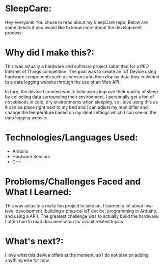 # SleepCare:

Hey everyone! You chose to read about my SleepCare repo! Below are some details if you would like to know more about the development process:

# Why did I make this?: 

This was actually a hardware and software project submitted for a PEO Internet of Things competition. The goal was to create an IoT Device using hardware components such as sensors and then display data they collected to a data logging website through the use of an Web API.

In turn, the device I created was to help users improve their quality of sleep by collecting data surrounding their environment. I personally get a ton of nosebleeds in cold, dry environments when sleeping, so I love using this as it can be place right next to my bed and I can adjust my humidifier and change the temperature based on my ideal settings which I can see on the data logging website.

# Technologies/Languages Used:

- Arduino
- Hardware Sensors
- C++

# Problems/Challenges Faced and What I Learned:

This was actually a really fun project to take on. I learned a lot about low-level development (building a physical IoT device, programming in Arduino, and using a API). The greatest challenge was to actually build the hardware. I often had to read documentation for circuit related topics. 

# What's next?:

I love what this device offers at the moment, so I do not plan on adding anything else for now.
